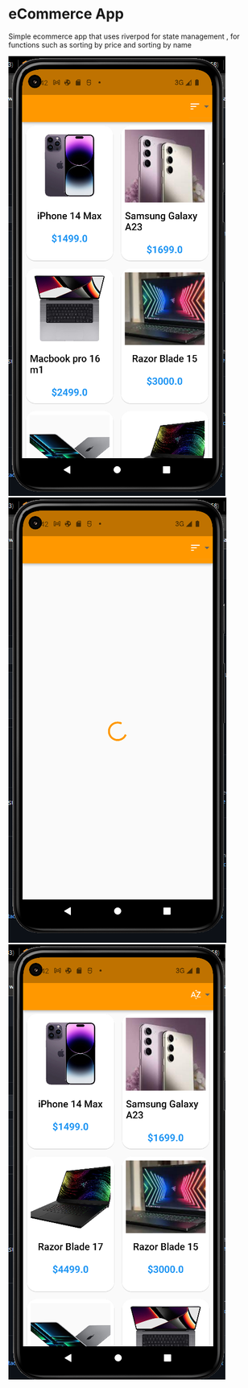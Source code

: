 
#  eCommerce App 

Simple ecommerce app that uses riverpod for state management , for functions such as sorting by price and sorting by name

<img src="Screenshot (4037).png"/>
<img src="Screenshot (4038).png"/>
<img src="Screenshot (4039).png"/>
